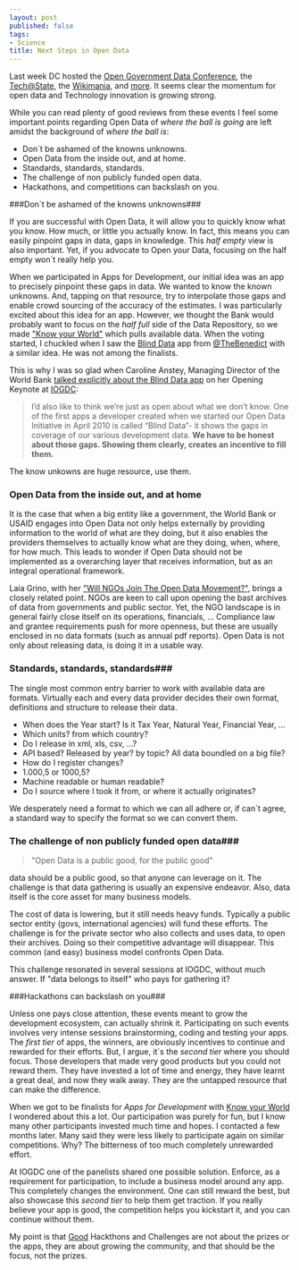 ```yaml
---
layout: post
published: false 
tags:
- Science
title: Next Steps in Open Data
---
```

Last week DC hosted the [Open Government Data
Conference](http://www.data.gov/communities/conference), the
[Tech@State](http://tech.state.gov/profiles/blogs/tech-state-wiki-gov-agenda), the
[Wikimania](http://wikimania2012.wikimedia.org/wiki/Main_Page), and [more](http://developmentseed.org/blog/2012/july/09/week-dc-tech/). It seems clear
the momentum for open data and Technology innovation is growing strong.

While you can read plenty of good reviews from these events I feel some
important points regarding Open Data of *where the ball is going* are left amidst the background of *where the ball is*:

* Don´t be ashamed of the knowns unknowns.
* Open Data from the inside out, and at home.
* Standards, standards, standards.
* The challenge of non publicly funded open data.
* Hackathons, and competitions can backslash on you.

<!--more-->
###Don´t be ashamed of the knowns unknowns###

If you are successful with Open Data, it will allow you to quickly know
what you know. How much, or little you actually know. In fact, this means you can
easily pinpoint gaps in data, gaps in knowledge. This *half empty* view
is also important. Yet, if you advocate to Open your Data, focusing on
the half empty won´t really help you.

When we participated in Apps for Development, our initial idea was an
app to precisely pinpoint these gaps in data. We wanted to know the
known unknowns. And, tapping on that resource, try to interpolate those gaps
and enable crowd sourcing of the accuracy of the estimates. I was
particularly excited about this idea for an app. However, we thought the Bank would
probably want to focus on the *half full* side of the Data Repository,
so we made ["Know your World"](http://www.quiz2015.com/) which pulls available data.
When the voting started, I chuckled when I saw the [Blind Data](http://appsfordevelopment.challengepost.com/submissions/1525-blind-data) app from
[@TheBenedict](https://twitter.com/thebenedict) with a similar idea. He was not among the finalists.

This is why I was so glad when Caroline Anstey, Managing Director of the World Bank [talked
explicitly about the Blind Data app](http://www.worldbank.org/en/news/2012/07/10/second-international-open-government-data-conference) on her Opening Keynote at [IOGDC](http://www.data.gov/communities/conference):

>I’d also like to think we’re just as open about what we don’t know. One
>of the first apps a developer created when we started our Open Data
>Initiative in April 2010 is called “Blind Data”- it shows the gaps in
>coverage of our various development data. **We have to be honest about
>those gaps. Showing them clearly, creates an incentive to fill them.**

The know unkowns are huge resource, use them.

### Open Data from the inside out, and at home ###

It is the case that when a big entity like a government, the World Bank
or USAID engages into Open Data not only helps externally by
providing information to the world of what are they doing, but it also
enables the providers themselves to actually know what are they doing, when, where, for how
much. This leads to wonder if Open Data should not be implemented as a
overarching layer that receives information, but as an integral
operational framework.

Laia Grino, with her ["Will NGOs Join The Open Data
Movement?"](http://www.interaction.org/blog/will-ngos-join-open-data-movement), brings a closely related point. NGOs are keen to call upon opening the bast archives of data from governments and public sector. Yet, the NGO landscape is in general fairly close itself on its operations, financials, ... Compliance law and grantee requirements push for more openness, but these are usually enclosed in no data formats (such as annual pdf reports). Open Data is not only about releasing data, is doing it in a usable way.   

### Standards, standards, standards###

The single most common entry barrier to work with available data are
formats. Virtually each and every data provider decides their own
format, definitions and structure to release their data.

* When does the Year start? Is it Tax Year, Natural Year, Financial Year,
...
* Which units? from which country?
* Do I release in xml, xls, csv, ...?
* API based? Released by year? by topic? All data boundled on a big file?
* How do I register changes?
* 1.000,5 or 1000,5?
* Machine readable or human readable?
* Do I source where I took it from, or where it actually originates?

We desperately need a format to which we can all adhere or, if can´t
agree, a standard way to specify the format so we can convert them.




### The challenge of non publicly funded open data###

>"Open Data is a public good, for the public good"


data should be a public good, so that anyone can leverage on it. The
challenge is that data gathering is usually an expensive endeavor. Also,
data itself is the core asset for many business models.

The cost of data is lowering, but it still needs heavy funds. Typically
a public sector entity (govs, international agencies) will fund these
efforts. The challenge is for the private sector who also collects and
uses data, to open their archives. Doing so their competitive advantage
will disappear. This common (and easy) business model confronts Open Data.

This challenge resonated in several sessions at IOGDC, without much
answer. If "data belongs to itself" who pays for gathering it?


###Hackathons can backslash on you###

Unless one pays close attention, these events meant to grow the
development ecosystem, can actually shrink it. Participating on such
events involves very intense sessions brainstorming, coding and testing your
apps. The *first tier* of apps, the winners, are obviously incentives to continue and rewarded for
their efforts. But, I argue, it´s the *second tier* where you should
focus. Those developers that made very good products but you could not
reward them. They have invested a lot of time and energy, they have
learnt a great deal, and now they walk away. They are the untapped
resource that can make the difference.

When we got to be finalists for *Apps for Development* with [Know your
World](#) I wondered about this a lot. Our participation was purely for
fun, but I know many other participants invested much time and hopes. I
contacted a few months later. Many said they were less likely to
participate again on similar competitions. Why? The bitterness of too
much completely unrewarded effort.

At IOGDC one of the panelists shared one possible solution. Enforce, as
a requirement for participation, to include a business model around any
app. This completely changes the environment. One can still reward the
best, but also showcase this *second tier* to help them get traction.
If you really believe your app is good, the competition helps you kickstart it,
and you can continue without them.

My point is that [Good](http://hackdaymanifesto.com/) Hackthons and Challenges are not about the prizes or
the apps, they are about growing the community, and that should be the
focus, not the prizes.

